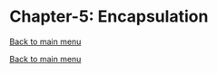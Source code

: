 # Chapter-5: Encapsulation
[Back to main menu](../../README.md)

[Back to main menu](../../README.md)